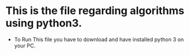 # This is the file regarding algorithms using python3. 
  
  - To Run This file you have to download and have installed python 3 on your PC.
  
